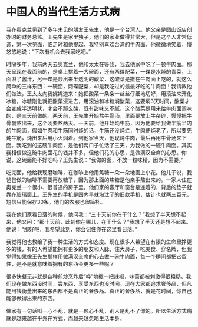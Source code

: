 # 中国人的当代生活方式病

我在奥克兰见到了多年未见的朋友王先生，他是一个台湾人。他父亲是圆山饭店创办时的财务总监。王先生是家里独子，他们的家业做得非常大，但是这个人非常低调，第一次见面，临走时和他提起，我特别喜欢台湾的牛肉面，他微微地笑着，慢悠悠地说：“下次有机会去我家吃吧。”

时隔多年，我前两天去奥克兰，他和太太在等我，我去他家中吃了一顿牛肉面。那天呈现在我面前的，是桌上摆着一大碗面，还有两碟配菜，一碟是水焯的青菜，上面淋了酱汁，另一碟是炒出来半透明的酸菜，这酸菜是撒在牛肉面上吃的，就这么简单的三样东西：一碗面，两碟配菜，却是我吃过的最最好吃的牛肉面！我请教他们做法，王太太向我娓娓道来：她把酸菜一条条一丝丝仔细地切好，用滚油来开化冰糖，冰糖刚化就把酸菜浸进去，用滚油和冰糖焖酸菜，这要焖3天时间，酸菜才会变成半透明状，才会不那么酸，既有甜味又不腻，这个酸菜是用来给牛肉面调味的，是三天前做的。两天前，王先生开始熬牛骨汤，里面要放上牛杂碎，慢慢把牛骨髓熬出来，这个汤要熬两天。一天前，他开始炖牛筋，因为他要给我做半筋半肉的牛肉面，假如牛肉和牛筋同时炖的话，牛筋还没炖烂，牛肉便炖老了，所以要先炖牛筋，炖出来后用小火焖着。到他家当天，他现炖牛肉，最后再用牛骨汤来下面。我吃到的这碗牛肉面，是他们两口子忙活了三天，为我做的一碗牛肉面。其实我相信做这碗牛肉面花的钱并不多，但他们花的心思，是做满汉全席的心思。你说，这碗面能不好吃吗？王先生说：“我做的面，不放一粒味精，因为不需要。”

吃完面，他给我现磨咖啡，在咖啡上他用焦糖一朵一朵地画上小花。他儿子说，我爸爸做的咖啡不需要再放糖了，因为那上面的焦糖是他亲手熬出来的。一家人住在奥克兰一个很小、很普通的房子里，他们家的客厅和窗台是连着的，背后的垫子就靠在玻璃窗上。王先生的手机是国内早就淘汰了的旧款手机，估计也就两三百元，短信只能保存30条。他们的衣服也很简朴。

我在他们家看日落的时候，他问我：“三十天前你在干什么？”我想了半天想不起来，他又问：“那十天前，此刻你在哪儿，在干什么？”我想了半天还是想不起来。他说：“那好吧，我希望此刻，你会记住你在这里看日落。”

我觉得他也教给了我一种生活的方式和态度。现在很多人希望在有限的生命里挣更多的钱，有的人希望能拥有更多的朋友和人脉，住大房子、吃美食、穿名牌，但我觉得如果像王先生那样用做满汉全席的心去做一碗牛肉面，每一个瞬间都把它留住，是不是就意味着拥有的东西会更多一些呢？

很多快餐无非就是各种煎炒烹炸后“哗”地撒一把辣椒，味蕾都被刺激得很粗糙。我们现在做东西没时间，尝东西、享受东西也没时间。现在大家都追求奢侈品，但凡能用钱衡量出来的东西都不是真正的奢侈品。真正的奢侈品，就是花时间，你自己能够做得出来的东西。

佛家有一句话叫一心不乱，就是一颗心不乱，别人是乱不了你的。所以生活方式病就是越来越在乎外在方式，而越来越忽略生活本身。